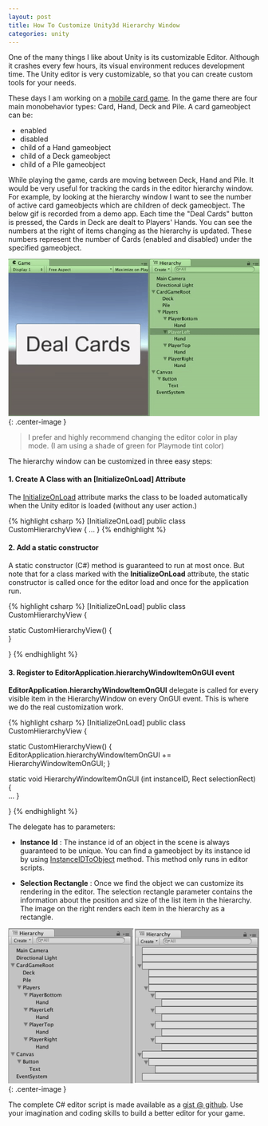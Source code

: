 ```yaml
---
layout: post
title: How To Customize Unity3d Hierarchy Window
categories: unity
---
```

One of the many things I like about Unity is its customizable Editor. Although it crashes every few hours, its visual environment reduces development time. The Unity editor is very customizable, so that you can create custom tools for your needs.

These days I am working on a [mobile card game](https://play.google.com/store/apps/details?id=net.peakgames.ginrummyplus). In the game there are four main monobehavior types: Card, Hand, Deck and Pile. A card gameobject can be:

- enabled
- disabled
- child of a Hand gameobject
- child of a Deck gameobject
- child of a Pile gameobject 

While playing the game, cards are moving between Deck, Hand and Pile. It would be very useful for tracking the cards in the editor hierarchy window. For example, by looking at the hierarchy window I want to see the number of active card gameobjects which are children of deck gameobject. The below gif is recorded from a demo app. Each time the "Deal Cards" button is pressed, the Cards in Deck are dealt to Players' Hands. You can see the numbers at the right of items changing as the hierarchy is updated. These numbers represent the number of Cards (enabled and disabled) under the specified gameobject.

![Custom Hierarchy Window](/assets/custom_hierarchy_window/custom_hierarchy_window.gif){: .center-image }

> I prefer and highly recommend changing the editor color in play mode. (I am using a shade of green for Playmode tint color)

The hierarchy window can be customized in three easy steps:

#### 1. Create A Class with an [InitializeOnLoad] Attribute
The [InitializeOnLoad]() attribute marks the class to be loaded automatically when the Unity editor is loaded (without any user action.)

{% highlight csharp %}
[InitializeOnLoad]
public class CustomHierarchyView  {
	...
}
{% endhighlight %}


#### 2. Add a static constructor
A static constructor (C#) method is guaranteed to run at most once. But note that for a class marked with the **InitializeOnLoad** attribute, the static constructor is called once for the editor load and once for the application run. 

{% highlight csharp %}
[InitializeOnLoad]
public class CustomHierarchyView  {

  static CustomHierarchyView() {		
  }

}
{% endhighlight %}

#### 3. Register to EditorApplication.hierarchyWindowItemOnGUI event
__EditorApplication.hierarchyWindowItemOnGUI__ delegate is called for every visible item in the HierarchyWindow on every OnGUI event. This is where we do the real customization work.

{% highlight csharp %}
[InitializeOnLoad]
public class CustomHierarchyView  {

  static CustomHierarchyView() {
    EditorApplication.hierarchyWindowItemOnGUI += HierarchyWindowItemOnGUI; 
  }

  static void HierarchyWindowItemOnGUI (int instanceID, Rect selectionRect) {			
    ... 
  }
	
}
{% endhighlight %}

The delegate has to parameters:

- **Instance Id** : The instance id of an object in the scene is always guaranteed to be unique. You can find a gameobject by its instance id by using [InstanceIDToObject](http://docs.unity3d.com/ScriptReference/EditorUtility.InstanceIDToObject.html) method. This method only runs in editor scripts.

- **Selection Rectangle** : Once we find the object we can customize its rendering in the editor. The selection rectangle parameter contains the information about the position and size of the list item in the hierarchy. The image on the right renders each item in the hierarchy as a rectangle. 

![Selection Rectangle](/assets/custom_hierarchy_window/side_by_side_rect.png){: .center-image }


The complete C# editor script is made available as a [gist @ github](https://gist.github.com/ilkinulas/802c993bb6bcdb3a45bfbdd01c2f3718). Use your imagination and coding skills to build a better editor for your game.